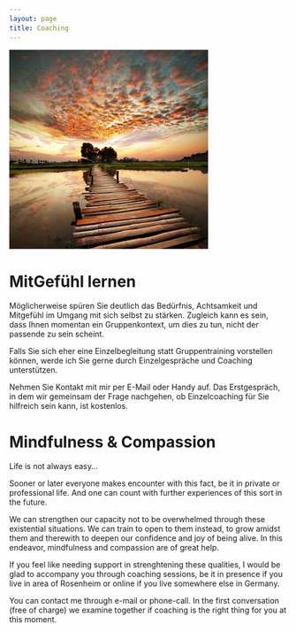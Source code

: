 ```yaml
---
layout: page
title: Coaching
---
```

![Bild zu Beratung](/images/beratung.jpg)

# MitGefühl lernen 

Möglicherweise spüren Sie deutlich das Bedürfnis, Achtsamkeit und Mitgefühl im Umgang mit sich selbst zu stärken. Zugleich kann es sein, dass Ihnen momentan ein Gruppenkontext, um dies zu tun, nicht der passende zu sein scheint. 

Falls Sie sich eher eine Einzelbegleitung statt Gruppentraining vorstellen können, werde ich Sie gerne durch Einzelgespräche und Coaching unterstützen.

Nehmen Sie Kontakt mit mir per E-Mail oder Handy auf. Das Erstgespräch, in dem wir gemeinsam der Frage nachgehen, ob Einzelcoaching für Sie hilfreich sein kann, ist kostenlos.


# Mindfulness & Compassion

Life is not always easy… 

Sooner or later everyone makes encounter with this fact, be it in private or professional life. And one can count with further experiences of this sort in the future.

We can strengthen our capacity not to be overwhelmed through these existential situations. We can train to open to them instead, to grow amidst them and therewith to deepen our confidence and joy of being alive. In this endeavor, mindfulness and compassion are of great help.

If you feel like needing support in strenghtening these qualities, I would be glad to accompany you through coaching sessions, be it in presence if you live in area of Rosenheim or online if you live somewhere else in Germany.

You can contact me through e-mail or phone-call. In the first conversation (free of charge) we examine together if coaching is the right thing for you at this moment.








